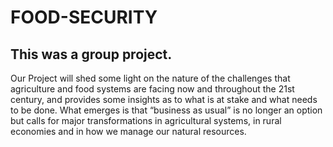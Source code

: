 # FOOD-SECURITY
## This was a group project.
Our Project will shed some light on the nature of the challenges that agriculture and food systems are facing now and throughout the 21st century, and provides some insights as to what is at stake and what needs to be done. What emerges is that “business as usual” is no longer an option but calls for major transformations in agricultural systems, in rural economies and in how we manage our natural resources.
